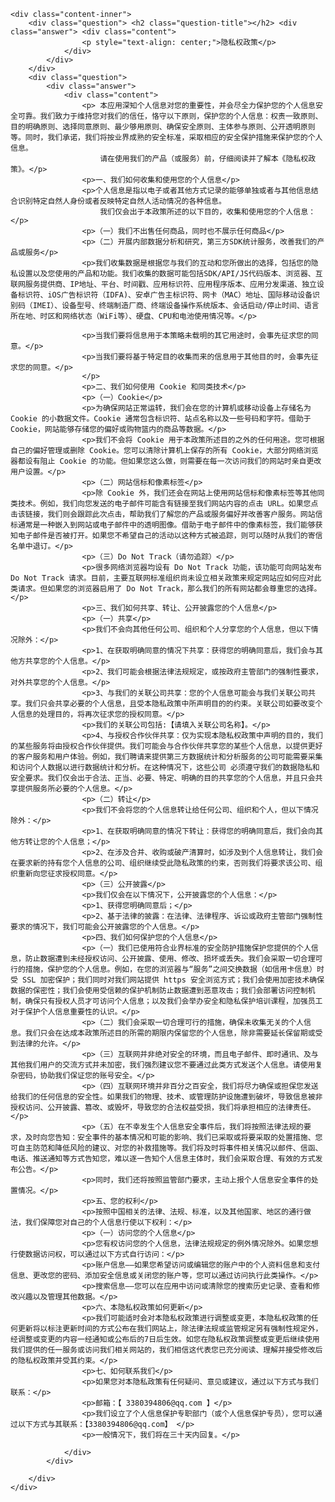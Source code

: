 
<!DOCTYPE html>
<html lang="en">
<head>
    <meta charset="UTF-8">
    <title>应用隐私政策</title>
</head>
<body>
<div class="main-wrap content-wrap">
    <div class="headline">
        <div class="img-place-holder"></div>
    </div>

    <div class="content-inner">
        <div class="question"> <h2 class="question-title"></h2> <div class="answer"> <div class="content">
                    <p style="text-align: center;">隐私权政策</p>
                </div>
            </div>
        </div>
        <div class="question">
            <div class="answer">
                <div class="content">
                    <p> 本应用深知个人信息对您的重要性，并会尽全力保护您的个人信息安全可靠。我们致力于维持您对我们的信任，恪守以下原则，保护您的个人信息：权责一致原则、目的明确原则、选择同意原则、最少够用原则、确保安全原则、主体参与原则、公开透明原则等。同时，我们承诺，我们将按业界成熟的安全标准，采取相应的安全保护措施来保护您的个人信息。
                        请在使用我们的产品（或服务）前，仔细阅读并了解本《隐私权政策》。</p>
                    <p>一、我们如何收集和使用您的个人信息</p>
                    <p>个人信息是指以电子或者其他方式记录的能够单独或者与其他信息结合识别特定自然人身份或者反映特定自然人活动情况的各种信息。
                        我们仅会出于本政策所述的以下目的，收集和使用您的个人信息：</p>
                    <p>（一）我们不出售任何商品，同时也不展示任何商品</p>
                    <p>（二）开展内部数据分析和研究，第三方SDK统计服务，改善我们的产品或服务</p>
                    <p>我们收集数据是根据您与我们的互动和您所做出的选择，包括您的隐私设置以及您使用的产品和功能。我们收集的数据可能包括SDK/API/JS代码版本、浏览器、互联网服务提供商、IP地址、平台、时间戳、应用标识符、应用程序版本、应用分发渠道、独立设备标识符、iOS广告标识符（IDFA)、安卓广告主标识符、网卡（MAC）地址、国际移动设备识别码（IMEI）、设备型号、终端制造厂商、终端设备操作系统版本、会话启动/停止时间、语言所在地、时区和网络状态（WiFi等）、硬盘、CPU和电池使用情况等。</p>

                    <p>当我们要将信息用于本策略未载明的其它用途时，会事先征求您的同意。</p>
                    <p>当我们要将基于特定目的收集而来的信息用于其他目的时，会事先征求您的同意。</p>
                    </p>
                    <p>二、我们如何使用 Cookie 和同类技术</p>
                    <p>（一）Cookie</p>
                    <p>为确保网站正常运转，我们会在您的计算机或移动设备上存储名为 Cookie 的小数据文件。Cookie 通常包含标识符、站点名称以及一些号码和字符。借助于 Cookie，网站能够存储您的偏好或购物篮内的商品等数据。</p>
                    <p>我们不会将 Cookie 用于本政策所述目的之外的任何用途。您可根据自己的偏好管理或删除 Cookie。您可以清除计算机上保存的所有 Cookie，大部分网络浏览器都设有阻止 Cookie 的功能。但如果您这么做，则需要在每一次访问我们的网站时亲自更改用户设置。</p>
                    <p>（二）网站信标和像素标签</p>
                    <p>除 Cookie 外，我们还会在网站上使用网站信标和像素标签等其他同类技术。例如，我们向您发送的电子邮件可能含有链接至我们网站内容的点击 URL。如果您点击该链接，我们则会跟踪此次点击，帮助我们了解您的产品或服务偏好并改善客户服务。网站信标通常是一种嵌入到网站或电子邮件中的透明图像。借助于电子邮件中的像素标签，我们能够获知电子邮件是否被打开。如果您不希望自己的活动以这种方式被追踪，则可以随时从我们的寄信名单中退订。</p>
                    <p>（三）Do Not Track（请勿追踪）</p>
                    <p>很多网络浏览器均设有 Do Not Track 功能，该功能可向网站发布 Do Not Track 请求。目前，主要互联网标准组织尚未设立相关政策来规定网站应如何应对此类请求。但如果您的浏览器启用了 Do Not Track，那么我们的所有网站都会尊重您的选择。</p>
                    <p>三、我们如何共享、转让、公开披露您的个人信息</p>
                    <p>（一）共享</p>
                    <p>我们不会向其他任何公司、组织和个人分享您的个人信息，但以下情况除外：</p>
                    <p>1、在获取明确同意的情况下共享：获得您的明确同意后，我们会与其他方共享您的个人信息。</p>
                    <p>2、我们可能会根据法律法规规定，或按政府主管部门的强制性要求，对外共享您的个人信息。</p>
                    <p>3、与我们的关联公司共享：您的个人信息可能会与我们关联公司共享。我们只会共享必要的个人信息，且受本隐私政策中所声明目的的约束。关联公司如要改变个人信息的处理目的，将再次征求您的授权同意。</p>
                    <p>我们的关联公司包括:【请填入关联公司名称】。</p>
                    <p>4、与授权合作伙伴共享：仅为实现本隐私权政策中声明的目的，我们的某些服务将由授权合作伙伴提供。我们可能会与合作伙伴共享您的某些个人信息，以提供更好的客户服务和用户体验。例如，我们聘请来提供第三方数据统计和分析服务的公司可能需要采集和访问个人数据以进行数据统计和分析。在这种情况下，这些公司 必须遵守我们的数据隐私和安全要求。我们仅会出于合法、正当、必要、特定、明确的目的共享您的个人信息，并且只会共享提供服务所必要的个人信息。</p>
                    <p>（二）转让</p>
                    <p>我们不会将您的个人信息转让给任何公司、组织和个人，但以下情况除外：</p>
                    <p>1、在获取明确同意的情况下转让：获得您的明确同意后，我们会向其他方转让您的个人信息；</p>
                    <p>2、在涉及合并、收购或破产清算时，如涉及到个人信息转让，我们会在要求新的持有您个人信息的公司、组织继续受此隐私政策的约束，否则我们将要求该公司、组织重新向您征求授权同意。</p>
                    <p>（三）公开披露</p>
                    <p>我们仅会在以下情况下，公开披露您的个人信息：</p>
                    <p>1、获得您明确同意后；</p>
                    <p>2、基于法律的披露：在法律、法律程序、诉讼或政府主管部门强制性要求的情况下，我们可能会公开披露您的个人信息。</p>
                    <p>四、我们如何保护您的个人信息</p>
                    <p>（一）我们已使用符合业界标准的安全防护措施保护您提供的个人信息，防止数据遭到未经授权访问、公开披露、使用、修改、损坏或丢失。我们会采取一切合理可行的措施，保护您的个人信息。例如，在您的浏览器与“服务”之间交换数据（如信用卡信息）时受 SSL 加密保护；我们同时对我们网站提供 https 安全浏览方式；我们会使用加密技术确保数据的保密性；我们会使用受信赖的保护机制防止数据遭到恶意攻击；我们会部署访问控制机制，确保只有授权人员才可访问个人信息；以及我们会举办安全和隐私保护培训课程，加强员工对于保护个人信息重要性的认识。</p>
                    <p>（二）我们会采取一切合理可行的措施，确保未收集无关的个人信息。我们只会在达成本政策所述目的所需的期限内保留您的个人信息，除非需要延长保留期或受到法律的允许。</p>
                    <p>（三）互联网并非绝对安全的环境，而且电子邮件、即时通讯、及与其他我们用户的交流方式并未加密，我们强烈建议您不要通过此类方式发送个人信息。请使用复杂密码，协助我们保证您的账号安全。</p>
                    <p>（四）互联网环境并非百分之百安全，我们将尽力确保或担保您发送给我们的任何信息的安全性。如果我们的物理、技术、或管理防护设施遭到破坏，导致信息被非授权访问、公开披露、篡改、或毁坏，导致您的合法权益受损，我们将承担相应的法律责任。</p>
                    <p>（五）在不幸发生个人信息安全事件后，我们将按照法律法规的要求，及时向您告知：安全事件的基本情况和可能的影响、我们已采取或将要采取的处置措施、您可自主防范和降低风险的建议、对您的补救措施等。我们将及时将事件相关情况以邮件、信函、电话、推送通知等方式告知您，难以逐一告知个人信息主体时，我们会采取合理、有效的方式发布公告。</p>
                    <p>同时，我们还将按照监管部门要求，主动上报个人信息安全事件的处置情况。</p>
                    <p>五、您的权利</p>
                    <p>按照中国相关的法律、法规、标准，以及其他国家、地区的通行做法，我们保障您对自己的个人信息行使以下权利：</p>
                    <p>（一）访问您的个人信息</p>
                    <p>您有权访问您的个人信息，法律法规规定的例外情况除外。如果您想行使数据访问权，可以通过以下方式自行访问：</p>
                    <p>账户信息——如果您希望访问或编辑您的账户中的个人资料信息和支付信息、更改您的密码、添加安全信息或关闭您的账户等，您可以通过访问执行此类操作。</p>
                    <p>搜索信息——您可以在应用中访问或清除您的搜索历史记录、查看和修改兴趣以及管理其他数据。</p>
                    <p>六、本隐私权政策如何更新</p>
                    <p>我们可能适时会对本隐私权政策进行调整或变更，本隐私权政策的任何更新将以标注更新时间的方式公布在我们网站上，除法律法规或监管规定另有强制性规定外，经调整或变更的内容一经通知或公布后的7日后生效。如您在隐私权政策调整或变更后继续使用我们提供的任一服务或访问我们相关网站的，我们相信这代表您已充分阅读、理解并接受修改后的隐私权政策并受其约束。</p>
                    <p>七、如何联系我们</p>
                    <p>如果您对本隐私政策有任何疑问、意见或建议，通过以下方式与我们联系：</p>
                    <p>邮箱：【 3380394806@qq.com 】</p>
                    <p>我们设立了个人信息保护专职部门（或个人信息保护专员），您可以通过以下方式与其联系：【3380394806@qq.com】 </p>
                    <p>一般情况下，我们将在三十天内回复。</p>

                </div>
            </div>

        </div>
    </div>
</div><script type=“text/javascript”>window.daily=true</script>
</body>
</html>
